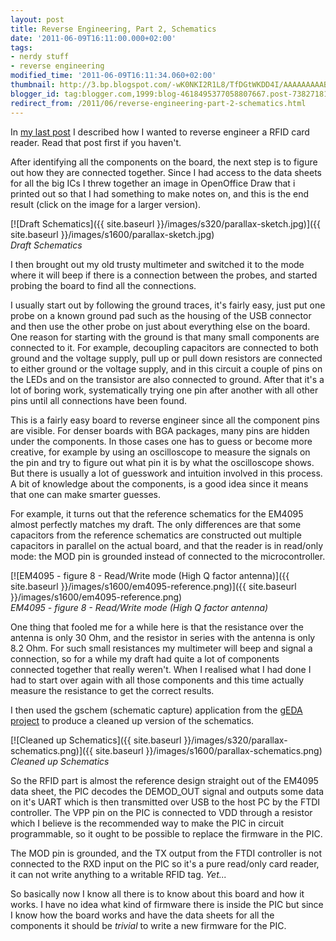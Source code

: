 ```yaml
---
layout: post
title: Reverse Engineering, Part 2, Schematics
date: '2011-06-09T16:11:00.000+02:00'
tags:
- nerdy stuff
- reverse engineering
modified_time: '2011-06-09T16:11:34.060+02:00'
thumbnail: http://3.bp.blogspot.com/-wK0NKI2R1L8/TfDGtWKDD4I/AAAAAAAAABs/85QZ_G3_vWw/s72-c/parallax-sketch.jpg
blogger_id: tag:blogger.com,1999:blog-4618495377058807667.post-7382718178092693831
redirect_from: /2011/06/reverse-engineering-part-2-schematics.html
---
```


In [my last post](http://blog.weinigel.se/2011/06/reverse-engineering-part-1-introduction.html) I described how I wanted to reverse engineer
a RFID card reader. Read that post first if you haven't.

After identifying all the components on the board, the next step is to
figure out how they are connected together. Since I had access to the
data sheets for all the big ICs I threw together an image in
OpenOffice Draw that i printed out so that I had something to make
notes on, and this is the end result (click on the image for a larger
version).

[![Draft Schematics]({{ site.baseurl }}/images/s320/parallax-sketch.jpg)]({{ site.baseurl }}/images/s1600/parallax-sketch.jpg)<br/>
*Draft Schematics*

I then brought out my old trusty multimeter and switched it to the
mode where it will beep if there is a connection between the probes,
and started probing the board to find all the connections.

I usually start out by following the ground traces, it's fairly easy,
just put one probe on a known ground pad such as the housing of the
USB connector and then use the other probe on just about everything
else on the board. One reason for starting with the ground is that
many small components are connected to it. For example, decoupling
capacitors are connected to both ground and the voltage supply, pull
up or pull down resistors are connected to either ground or the
voltage supply, and in this circuit a couple of pins on the LEDs and
on the transistor are also connected to ground. After that it's a lot
of boring work, systematically trying one pin after another with all
other pins until all connections have been found.

This is a fairly easy board to reverse engineer since all the
component pins are visible. For denser boards with BGA packages, many
pins are hidden under the components. In those cases one has to guess
or become more creative, for example by using an oscilloscope to
measure the signals on the pin and try to figure out what pin it is by
what the oscilloscope shows. But there is usually a lot of guesswork
and intuition involved in this process. A bit of knowledge about the
components, is a good idea since it means that one can make smarter
guesses.

For example, it turns out that the reference schematics for the EM4095
almost perfectly matches my draft. The only differences are that some
capacitors from the reference schematics are constructed out multiple
capacitors in parallel on the actual board, and that the reader is in
read/only mode: the MOD pin is grounded instead of connected to the
microcontroller.

[![EM4095 - figure 8 - Read/Write mode (High Q factor antenna)]({{ site.baseurl }}/images/s1600/em4095-reference.png)]({{ site.baseurl }}/images/s1600/em4095-reference.png)<br/>*EM4095 - figure 8 - Read/Write mode (High Q factor antenna)*

One thing that fooled me for a while here is that the resistance over
the antenna is only 30 Ohm, and the resistor in series with the
antenna is only 8.2 Ohm. For such small resistances my multimeter will
beep and signal a connection, so for a while my draft had quite a lot
of components connected together that really weren't. When I realised
what I had done I had to start over again with all those components
and this time actually measure the resistance to get the correct
results.

I then used the gschem (schematic capture) application from the [gEDA
project](http://www.gpleda.org/) to produce a cleaned up version of
the schematics.

[![Cleaned up Schematics]({{ site.baseurl }}/images/s320/parallax-schematics.png)]({{ site.baseurl }}/images/s1600/parallax-schematics.png)
<br/>*Cleaned up Schematics*

So the RFID part is almost the reference design straight out of the
EM4095 data sheet, the PIC decodes the DEMOD_OUT signal and outputs
some data on it's UART which is then transmitted over USB to the host
PC by the FTDI controller.  The VPP pin on the PIC is connected to VDD
through a resistor which I believe is the recommended way to make the
PIC in circuit programmable, so it ought to be possible to replace the
firmware in the PIC.

The MOD pin is grounded, and the TX output from the FTDI controller is
not connected to the RXD input on the PIC so it's a pure read/only
card reader, it can not write anything to a writable RFID
tag. _Yet..._

So basically now I know all there is to know about this board and how
it works. I have no idea what kind of firmware there is inside the PIC
but since I know how the board works and have the data sheets for all
the components it should be _trivial_ to write a new firmware for the
PIC.

